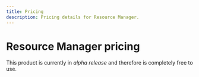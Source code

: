 ```yaml
---
title: Pricing
description: Pricing details for Resource Manager.
---
```


# Resource Manager pricing

This product is currently in _alpha release_ and therefore is completely free to use.
